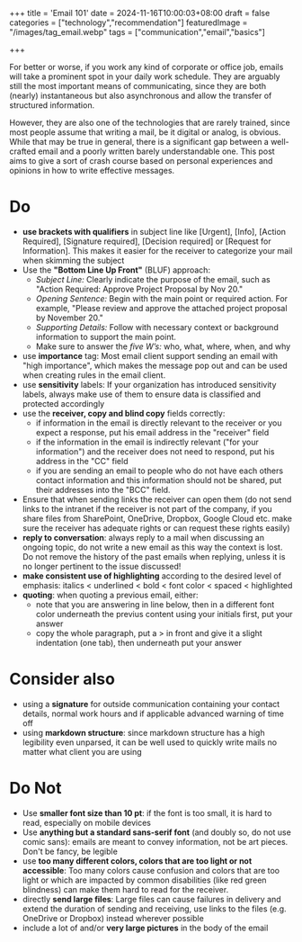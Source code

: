 +++
title = 'Email 101'
date = 2024-11-16T10:00:03+08:00
draft = false
categories = ["technology","recommendation"]
featuredImage = "/images/tag_email.webp"
tags = ["communication","email","basics"]


+++

For better or worse, if you work any kind of corporate or office job, emails will take a prominent spot in your daily work schedule. They are arguably still the most important means of communicating, since they are both (nearly) instantaneous but also asynchronous and allow the transfer of structured information.

However, they are also one of the technologies that are rarely trained, since most people assume that writing a mail, be it digital or analog, is obvious. While that may be true in general, there is a significant gap between a well-crafted email and a poorly written barely understandable one. This post aims to give a sort of crash course based on personal experiences and opinions in how to write effective messages.

# Do 

- **use brackets with qualifiers** in subject line like \[Urgent\], \[Info\], \[Action Required\], \[Signature required\], \[Decision required\] or \[Request for Information\]. This makes it easier for the receiver to categorize your mail when skimming the subject
- Use the **"Bottom Line Up Front"** (BLUF) approach:
  - *Subject Line:* Clearly indicate the purpose of the email, such as "Action Required: Approve Project Proposal by Nov 20."
  - *Opening Sentence:* Begin with the main point or required action. For example, "Please review and approve the attached project proposal by November 20."
  - *Supporting Details:* Follow with necessary context or background information to support the main point.
  - Make sure to answer the *five W’s:* who, what, where, when, and why
- use **importance** tag: Most email client support sending an email with "high importance", which makes the message pop out and can be used when creating rules in the email client.
- use **sensitivity** labels: If your organization has introduced sensitivity labels, always make use of them to ensure data is classified and protected accordingly
- use the **receiver, copy and blind copy** fields correctly:
  - if information in the email is directly relevant to the receiver or you expect a response, put his email address in the "receiver" field
  - if the information in the email is indirectly relevant ("for your information") and the receiver does not need to respond, put his address in the "CC" field
  - if you are sending an email to people who do not have each others contact information and this information should not be shared, put their addresses into the "BCC" field.
- Ensure that when sending links the receiver can open them (do not send links to the intranet if the receiver is not part of the company, if you share files from SharePoint, OneDrive, Dropbox, Google Cloud etc. make sure the receiver has adequate rights or can request these rights easily)
- **reply to conversation**: always reply to a mail when discussing an ongoing topic, do not write a new email as this way the context is lost. Do not remove the history of the past emails when replying, unless it is no longer pertinent to the issue discussed!
- **make consistent use of highlighting** according to the desired level of emphasis: italics < underlined < bold < font color < spaced < highlighted
- **quoting**: when quoting a previous email, either: 
  - note that you are answering in line below, then in a different font color underneath the previus content using your initials first, put your answer 
  - copy the whole paragraph, put a > in front and give it a slight indentation (one tab), then underneath put your answer

# Consider also

- using a **signature** for outside communication containing your contact details, normal work hours and if applicable advanced warning of time off
- using **markdown structure**: since markdown structure has a high legibility even unparsed, it can be well used to quickly write mails no matter what client you are using

# Do Not

- Use **smaller font size than 10 pt**: if the font is too small, it is hard to read, especially on mobile devices
- Use **anything but a standard sans-serif font** (and doubly so, do not use comic sans): emails are meant to convey information, not be art pieces. Don't be fancy, be legible
- use **too many different colors, colors that are too light or not accessible**: Too many colors cause confusion and colors that are too light or which are impacted by common disabilities (like red green blindness) can make them hard to read for the receiver.
- directly **send large files**: Large files can cause failures in delivery and extend the duration of sending and receiving, use links to the files (e.g. OneDrive or Dropbox) instead wherever possible
- include a lot of and/or **very large pictures** in the body of the email
